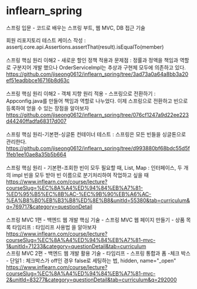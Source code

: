 # inflearn_spring
스프링 입문 - 코드로 배우는 스프링 부트, 웹 MVC, DB 접근 기술</hr>

회원 리포지토리 테스트 케이스 작성 : assertj.core.api.Assertions.assertThat(result).isEqualTo(member) <br>
<br>
스프링 핵심 원리 이해2 - 새로운 할인 정책 적용과 문제점 : 정률과 정액을 책임과 역할로 구분지어 개발 했으나 OrderServiceImpl는 추상과 구현체 모두에 의존하고 있다. <br>
https://github.com/jiseong0612/inflearn_spring/tree/3ad73a0a64a8bb3a20ef51eadbbce16716b8d63c <br>
<br>
스프링 핵심 원리 이해2 - 객체 지향 원리 적용 - 스프링으로 전환하기 : Appconfig.java를 만들어 책임과 역할로 나누었다. 이제 스프링으로 전환하고 빈으로 등록하여 얻을 수 있는 장점을 알아보자<br>
https://github.com/jiseong0612/inflearn_spring/tree/076cf1247a9d22ee223d44240ffadfa68317d007<br>
<br>
스프링 핵심 원리-기본편-싱글톤 컨테이너 테스트 : 스프링은 모든 빈들을 싱글톤으로 관리한다.<br>
https://github.com/jiseong0612/inflearn_spring/tree/d993880bf68bdc55d5f1feb1ee10ae8a35b5b664<br>
<br>
스프링 핵심 원리 - 기본편-조회한 빈이 모두 필요할 때, List, Map : 인터페이스, 두 개의 impl 빈을 모두 받아 빈 이름으로 분기처리하여 작업하고 싶을 때<br>
https://www.inflearn.com/course/lecture?courseSlug=%EC%8A%A4%ED%94%84%EB%A7%81-%ED%95%B5%EC%8B%AC-%EC%9B%90%EB%A6%AC-%EA%B8%B0%EB%B3%B8%ED%8E%B8&unitId=55380&tab=curriculum&q=769717&category=questionDetail<br>
<br>
스프링 MVC 1편 - 백엔드 웹 개발 핵심 기술 - 스프링 MVC 웹 페이지 만들기 - 상품 목록  타임리프 : 타임리프 사용법 을 알아보자<br>
https://www.inflearn.com/course/lecture?courseSlug=%EC%8A%A4%ED%94%84%EB%A7%81-mvc-1&unitId=71233&category=questionDetail&tab=curriculum
<br>
스프링 MVC 2편 - 백엔드 웹 개발 활용 기술 - 타임리프 - 스프링 통합과 폼 -체크 박스 - 단일1 : 체크박스가 off인 경우 false로 세팅하는 법, hidden, name="_open" <br>
https://www.inflearn.com/course/lecture?courseSlug=%EC%8A%A4%ED%94%84%EB%A7%81-mvc-2&unitId=83277&category=questionDetail&tab=curriculum&q=292000
<br>
